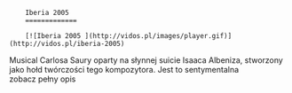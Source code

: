 
        Iberia 2005 
        =============
        
        [![Iberia 2005 ](http://vidos.pl/images/player.gif)](http://vidos.pl/iberia-2005)
        
        
 Musical Carlosa Saury oparty na słynnej suicie Isaaca Albeniza, stworzony jako hołd twórczości tego kompozytora. Jest to sentymentalna zobacz pełny opis
    